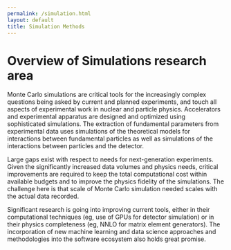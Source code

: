 ```yaml
---
permalink: /simulation.html
layout: default
title: Simulation Methods
---
```


# Overview of Simulations research area

Monte Carlo simulations are critical tools for the increasingly complex questions being asked by current and planned experiments, and touch all aspects of
experimental work in nuclear and particle physics. Accelerators and experimental apparatus are designed and optimized using sophisticated simulations.
The extraction of fundamental parameters from experimental data uses simulations of the theoretical models for interactions between fundamental
particles as well as simulations of the interactions between particles and the detector.

Large gaps exist with respect to needs for next-generation experiments. Given the significantly increased data volumes and physics needs, critical
improvements are required to keep the total computational cost within available budgets and to improve the physics fidelity of the simulations.
The challenge here is that scale of Monte Carlo simulation needed scales with the actual data recorded.

Significant research is going into improving current tools, either in their computational techniques (eg, use of GPUs for
detector simulation) or in their physics completeness (eg, NNLO for matrix element generators). The incorporation of new machine
learning and data science approaches and methodologies into the software ecosystem also holds great promise.
